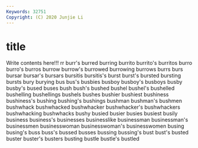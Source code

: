 ```yaml
---
Keywords: 32751
Copyright: (C) 2020 Junjie Li
---
```


# title

Write contents here!!!
rr 
burr's 
burred 
burring
burrito 
burrito's 
burritos 
burro 
burro's 
burros 
burrow 
burrow's 
burrowed 
burrowing
burrows 
burrs 
burs 
bursar 
bursar's 
bursars 
bursitis 
bursitis's 
burst 
burst's
bursted 
bursting 
bursts 
bury 
burying 
bus 
bus's 
busbies 
busboy 
busboy's
busboys 
busby 
busby's 
bused 
buses 
bush 
bush's 
bushed 
bushel 
bushel's
bushelled 
bushelling 
bushellings 
bushels 
bushes 
bushier 
bushiest 
bushiness 
bushiness's 
bushing
bushing's 
bushings 
bushman 
bushman's 
bushmen 
bushwhack 
bushwhacked 
bushwhacker 
bushwhacker's 
bushwhackers
bushwhacking 
bushwhacks 
bushy 
busied 
busier 
busies 
busiest 
busily 
business 
business's
businesses 
businesslike 
businessman 
businessman's 
businessmen 
businesswoman 
businesswoman's 
businesswomen 
busing 
busing's
buss 
buss's 
bussed 
busses 
bussing 
bussing's 
bust 
bust's 
busted 
buster
buster's 
busters 
busting 
bustle 
bustle's 
bustled 

